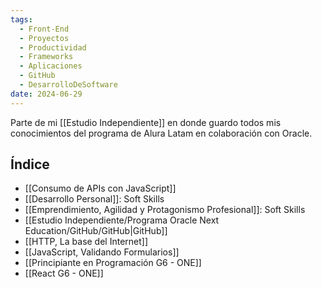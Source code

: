 ```yaml
---
tags:
  - Front-End
  - Proyectos
  - Productividad
  - Frameworks
  - Aplicaciones
  - GitHub
  - DesarrolloDeSoftware
date: 2024-06-29
---
```

Parte de mi [[Estudio Independiente]] en donde guardo todos mis conocimientos del programa de Alura Latam en colaboración con Oracle. 

## Índice
- [[Consumo de APIs con JavaScript]]
- [[Desarrollo Personal]]: Soft Skills
- [[Emprendimiento, Agilidad y Protagonismo Profesional]]: Soft Skills
- [[Estudio Independiente/Programa Oracle Next Education/GitHub/GitHub|GitHub]]
- [[HTTP, La base del Internet]]
- [[JavaScript, Validando Formularios]]
- [[Principiante en Programación G6 - ONE]]
- [[React G6 - ONE]]